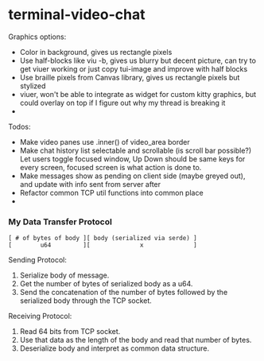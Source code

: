 # terminal-video-chat

Graphics options:
- Color in background, gives us rectangle pixels
- Use half-blocks like viu -b, gives us blurry but decent picture, can try to get viuer working or just copy tui-image and improve with half blocks
- Use braille pixels from Canvas library, gives us rectangle pixels but stylized
- viuer, won't be able to integrate as widget for custom kitty graphics, but could overlay on top if I figure out why my thread is breaking it
- 

Todos:
- Make video panes use .inner() of video_area border
- Make chat history list selectable and scrollable (is scroll bar possible?) Let users toggle focused window, Up Down should be same keys for every screen, focused screen is what action is done to.
- Make messages show as pending on client side (maybe greyed out), and update with info sent from server after
- Refactor common TCP util functions into common place
- 

### My Data Transfer Protocol
```
[ # of bytes of body ][ body (serialized via serde) ]
[        u64         ][              x              ]
```

Sending Protocol:
1. Serialize body of message.
2. Get the number of bytes of serialized body as a u64.
3. Send the concatenation of the number of bytes followed by the serialized body through the TCP socket.

Receiving Protocol:
1. Read 64 bits from TCP socket.
2. Use that data as the length of the body and read that number of bytes.
3. Deserialize body and interpret as common data structure.
